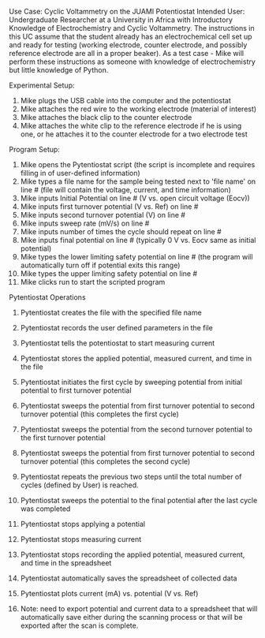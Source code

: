 Use Case: Cyclic Voltammetry on the JUAMI Potentiostat
Intended User: Undergraduate Researcher at a University in Africa with Introductory Knowledge of Electrochemistry and Cyclic Voltammetry. The instructions in this UC assume that the student already has an electrochemical cell set up and ready for testing (working electrode, counter electrode, and possibly reference electrode are all in a proper beaker).
As a test case - Mike will perform these instructions as someone with knowledge of electrochemistry but little knowledge of Python.

Experimental Setup:

1. Mike plugs the USB cable into the computer and the potentiostat
1. Mike attaches the red wire to the working electrode (material of interest)
1. Mike attaches the black clip to the counter electrode
1. Mike attaches the white clip to the reference electrode if he is using one, or he attaches it to the counter electrode for a two electrode test

Program Setup:
1. Mike opens the Pytentiostat script (the script is incomplete and requires filling in of user-defined information)
1. Mike types a file name for the sample being tested next to 'file name' on line # (file will contain the voltage, current, and time information)
1. Mike inputs Initial Potential on line # (V vs. open circuit voltage (Eocv))
1. Mike inputs first turnover potential (V vs. Ref) on line #
1. Mike inputs second turnover potential (V) on line #
1. Mike inputs sweep rate (mV/s) on line #
1. Mike inputs number of times the cycle should repeat on line #
1. Mike inputs final potential on line # (typically 0 V vs. Eocv same as initial potential)
1. Mike types the lower limiting safety potential on line # (the program will automatically turn off if potential exits this range)
1. Mike types the upper limiting safety potential on line #
1. Mike clicks run to start the scripted program

Pytentiostat Operations
1. Pytentiostat creates the file with the specified file name
1. Pytentiostat records the user defined parameters in the file
1. Pytentiostat tells the potentiostat to start measuring current
1. Pytentiostat stores the applied potential, measured current, and time in the file
1. Pytentiostat initiates the first cycle by sweeping potential from initial potential to first turnover potential
1. Pytentiostat sweeps the potential from first turnover potential to second turnover potential (this completes the first cycle)
1. Pytentiostat sweeps the potential from the second turnover potential to the first turnover potential
1. Pytentiostat sweeps the potential from first turnover potential to second turnover potential (this completes the second cycle)
1. Pytentiostat repeats the previous two steps until the total number of cycles (defined by User) is reached.
1. Pytentiostat sweeps the potential to the final potential after the last cycle was completed
1. Pytentiostat stops applying a potential
1. Pytentiostat stops measuring current
1. Pytentiostat stops recording the applied potential, measured current, and time in the spreadsheet
1. Pytentiostat automatically saves the spreadsheet of collected data
1. Pytentiostat plots current (mA) vs. potential (V vs. Ref)

1. Note: need to export potential and current data to a spreadsheet that will automatically save either during the scanning process or that will be exported after the scan is complete.
